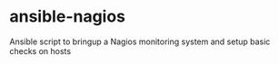 # ansible-nagios
Ansible script to bringup a Nagios monitoring system and setup basic checks on hosts
